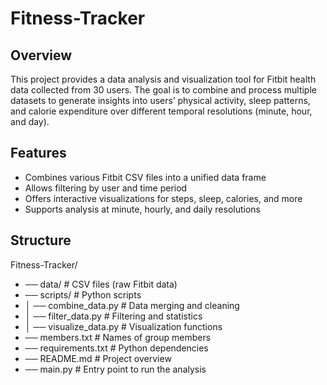 # Fitness-Tracker

## Overview
This project provides a data analysis and visualization tool for Fitbit health data collected from 30 users. The goal is to combine and process multiple datasets to generate insights into users’ physical activity, sleep patterns, and calorie expenditure over different temporal resolutions (minute, hour, and day).

## Features
- Combines various Fitbit CSV files into a unified data frame
- Allows filtering by user and time period
- Offers interactive visualizations for steps, sleep, calories, and more
- Supports analysis at minute, hourly, and daily resolutions

## Structure
Fitness-Tracker/
- ── data/ # CSV files (raw Fitbit data)
- ── scripts/ # Python scripts
- │ ── combine_data.py # Data merging and cleaning
- │ ── filter_data.py # Filtering and statistics
- │ ── visualize_data.py # Visualization functions
- ── members.txt # Names of group members
- ── requirements.txt # Python dependencies
- ── README.md # Project overview
- ── main.py # Entry point to run the analysis
